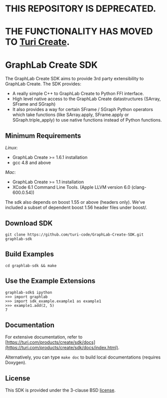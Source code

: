 # **THIS REPOSITORY IS DEPRECATED.**
# THE FUNCTIONALITY HAS MOVED TO [Turi Create](https://github.com/apple/turicreate). 

GraphLab Create SDK
===================

The GraphLab Create SDK aims to provide 3rd party extensibility to GraphLab
Create. The SDK provides:

- A really simple C++ to GraphLab Create to Python FFI interface.
- High level native access to the GraphLab Create datastructures (SArray, SFrame and SGraph)
- It also provides a way for certain SFrame / SGraph Python operators which
  take functions (like SArray.apply, SFrame.apply or SGraph.triple_apply) to
  use native functions instead of Python functions.

Minimum Requirements
--------------------
*Linux*:

- GraphLab Create >= 1.6.1 installation
- gcc 4.8 and above

*Mac*:

- GraphLab Create >= 1.1 installation
- XCode 6.1 Command Line Tools. (Apple LLVM version 6.0 (clang-600.0.54))

The sdk also depends on boost 1.55 or above (headers only). We've included a subset of dependent boost 1.56 header files under boost/.

Download SDK
-------------
```
git clone https://github.com/turi-code/GraphLab-Create-SDK.git graphlab-sdk
```

Build Examples
--------------
```
cd graphlab-sdk && make
```

Use the Example Extensions
--------------------------
```
graphlab-sdk$ ipython
>>> import graphlab
>>> import sdk_example.example1 as example1
>>> example1.add(2, 5)
7
```

Documentation
-------------

For extensive documentation, refer to [https://turi.com/products/create/sdk/docs](https://turi.com/products/create/sdk/docs/index.html).

Alternatively, you can type `make doc` to build local documentations (requires Doxygen).

License
-------
This SDK is provided under the 3-clause BSD [license](LICENSE).
